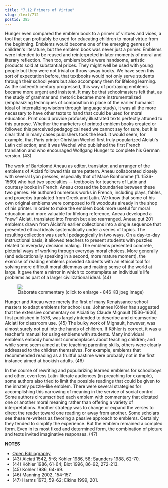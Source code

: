 ```yaml
---
title: "7.12 Primers of Virtue"
slug: /text/712
postid: 385
---
```

Hunger even compared the emblem book to a primer of virtues and vices, a tool that can profitably be used for educating children to moral virtue from the beginning. Emblems would become one of the emerging genres of children's literature, but the emblem book was never just a primer. Emblems were intended to be reused and reinterpreted in later moments of moral and literary reflection. Then too, emblem books were handsome, artistic products sold at substantial prices. They might well be used with young people but they were not trivial or throw-away books. We have seen this sort of expectation before, that textbooks would not only serve students through their school years but also accompany them for lifelong learning. As the sixteenth century progressed, this way of portraying emblems became more urgent and insistent. It may be that schoolmasters felt that, as the study of grammar and rhetoric became more instrumentalized (emphasizing techniques of composition in place of the earlier humanist ideal of internalizing wisdom through language study), it was all the more necessary to have other texts to hand that could be used for moral education. Print could provide profusely illustrated texts perfectly attuned to this purpose. Whether the marketers of printed emblem books created or followed this perceived pedagogical need we cannot say for sure, but it is clear that in many cases publishers took the lead. It would seem, for example, that Paris printer Christian Wechel first truly popularized Alciati's Latin collection; and it was Wechel who published the first French translation and who encouraged Wolfgang Hunger to complete his German version. (43)

The work of Bartolomé Aneau as editor, translator, and arranger of the emblems of Alciati followed this same pattern. Aneau collaborated closely with several Lyon presses, especially that of Macé Bonhomme (fl. 1536-1569) who had two specialties -- textbooks for teachers of Latin and courtesy books in French. Aneau crossed the boundaries between these two genres. He authored numerous works in French, including plays, fables, and proverbs translated from Greek and Latin. We know that some of his own original emblems were composed to fit woodcuts already in the shop of his printer. In order to make the emblem book more useful for moral education and more valuable for lifelong reference, Aneau developed a "new" Alciati, translated into French but also rearranged. Aneau put 201 emblems drawn from Alciati's earlier collections into a single sequence that presented ethical ideals systematically under a series of topics. The resulting collection was useful pedagogically in two ways. On a day-to-day instructional basis, it allowed teachers to present students with puzzles related to everyday decision making. The emblems presented concrete, pictorial ways of working through everyday moral choices. More generally (and educationally speaking in a second, more mature moment), the exercise of reading emblems provided students with an ethical tool for solving more difficult moral dilemmas and making sense of the world at large. It gave them a mirror in which to contemplate an individual's life problems as part of a larger civilizational ideal. (44)


<figure class="mkdn-figure">
    <div onClick="createLightbox('/images_full//7.00_Chapter_Seven/HFS_027.05.jpg','Elaborate commentary (click to enlarge - 846 KB jpeg image)')" class="mkdn-image-link" id="lbimage">
    <img class="mkdn-image" src="/images_full//7.00_Chapter_Seven/HFS_027.05.jpg" />
    <figcaption class="mkdn-figcaption">Elaborate commentary (click to enlarge - 846 KB jpeg image)</figcaption>
    </div>
</figure>

Hunger and Aneau were merely the first of many Renaissance school masters to adapt emblems for school use. Johannes Köhler has suggested that the extensive commentary on Alciati by Claude Mignault (1536-1606), first published in 1576, was largely intended to describe and circumscribe Alciati for classroom use. (45) The bulky work of Mignault, however, was almost surely not put into the hands of children. If Köhler is correct, it was a teacher's manual for using emblems with students. Many individual emblems embody humanist commonplaces about teaching children; and while some seem aimed at the teaching parenting skills, others were clearly addressed to the children themselves. For example, emblems that recommended reading as a fruitful pastime were probably not in the first instance aimed at bookish adults. (46)

In the course of rewriting and popularizing learned emblems for schoolboys and other, even less Latin-literate audiences (in preaching for example), some authors also tried to limit the possible readings that could be given to the innately puzzle-like emblem. There were several strategies for accomplishing this narrowing of meaning in the service of social control. Some authors circumscribed each emblem with commentary that dictated one or another moral meaning rather than offering a variety of interpretations. Another strategy was to change or expand the verses to direct the reader toward one reading or away from another. Some scholars see these re-writers as favoring a passive approach to emblems. Certainly they tended to simplify the experience. But the emblem remained a complex form. Even in its most fixed and determined form, the combination of picture and texts invited imaginative responses. (47)

**NOTES**
* [Open Bibliography](/bibliography.pdf)
* (43) Alciati 1542, 5-6; Köhler 1986, 58; Saunders 1988, 62-70.
* (44) Köhler 1986, 61-64; Biot 1996, 86-92, 272-213.
* (45) Köhler 1986, 64-69.
* (46) Manning 2002, 154-157.
* (47) Harms 1973, 59-62; Elkins 1999, 201.
